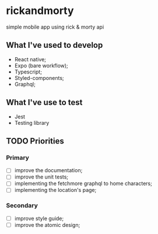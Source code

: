 # rickandmorty
simple mobile app using rick & morty api

## What I've used to develop
- React native;
- Expo (bare workflow);
- Typescript;
- Styled-components;
- Graphql;

## What I've use to test
- Jest
- Testing library


## TODO Priorities

### Primary
- [ ] improve the documentation;
- [ ] improve the unit tests;
- [ ] implementing the fetchmore graphql to home characters;
- [ ] implementing the location's page;

### Secondary
- [ ] improve style guide;
- [ ] improve the atomic design;
